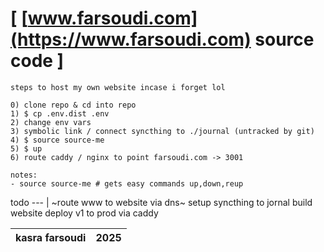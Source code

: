 # [ [www.farsoudi.com](https://www.farsoudi.com) source code ]

```
steps to host my own website incase i forget lol

0) clone repo & cd into repo
1) $ cp .env.dist .env
2) change env vars
3) symbolic link / connect syncthing to ./journal (untracked by git)
4) $ source source-me
5) $ up
6) route caddy / nginx to point farsoudi.com -> 3001

notes:
- source source-me # gets easy commands up,down,reup
``` 

todo
--- |
~route www to website via dns~
setup syncthing to jornal
build website
deploy v1 to prod via caddy

kasra farsoudi | 2025
 --- | ---
